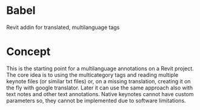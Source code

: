 # Babel
Revit addin for translated, multilanguage tags

# Concept
This is the starting point for a multilanguage annotations on a Revit project.
The core idea is to using the multicategory tags and reading multiple keynote files (or similar txt files) or, on a missing translation, creating it on the fly with google translator. 
Later it can use the same approach also with text notes and other text annotations.
Native keynotes cannot have custom parameters so, they cannot be implemented due to software limitations.
